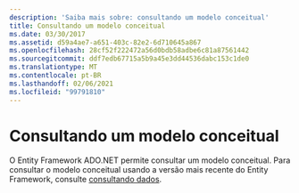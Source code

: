 ```yaml
---
description: 'Saiba mais sobre: consultando um modelo conceitual'
title: Consultando um modelo conceitual
ms.date: 03/30/2017
ms.assetid: d59a4ae7-a651-403c-82e2-6d710645a867
ms.openlocfilehash: 28cf52f222472a56d0bdb58adbe6c81a87561442
ms.sourcegitcommit: ddf7edb67715a5b9a45e3dd44536dabc153c1de0
ms.translationtype: MT
ms.contentlocale: pt-BR
ms.lasthandoff: 02/06/2021
ms.locfileid: "99791810"
---
```

# <a name="querying-a-conceptual-model"></a>Consultando um modelo conceitual

O Entity Framework ADO.NET permite consultar um modelo conceitual. Para consultar o modelo conceitual usando a versão mais recente do Entity Framework, consulte [consultando dados](/ef/ef6/querying/index).

